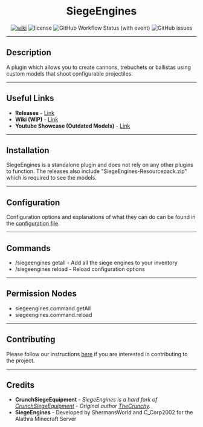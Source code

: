 
<h1 align="center">SiegeEngines</h1>
<p align="center">
    <a href="https://github.com/Alathra/SiegeEngines/wiki"><img src="https://img.shields.io/badge/Wiki-900C3F?style=flat-square" alt="wiki"/></a>
    <img src="https://img.shields.io/github/license/Alathra/SiegeEngines?color=blue&style=flat-square" alt="license"/>
    <img alt="GitHub Workflow Status (with event)" src="https://img.shields.io/github/actions/workflow/status/Alathra/SiegeEngines/release.yml?style=flat-square">
    <img alt="GitHub issues" src="https://img.shields.io/github/issues/Alathra/SiegeEngines?style=flat-square">
</p>

---

## Description

A plugin which allows you to create cannons, trebuchets or ballistas using custom models that shoot configurable projectiles. 

---

## Useful Links

* **Releases** - [Link](https://github.com/Alathra/SiegeEngines/releases)
* **Wiki (WIP)** - [Link](https://github.com/Alathra/SiegeEngines/wiki)
* **Youtube Showcase (Outdated Models)** - [Link](https://www.youtube.com/watch?v=BusLXEYwX28)

---

## Installation

SiegeEngines is a standalone plugin and does not rely on any other plugins to function.
The releases also include "SiegeEngines-Resourcepack.zip" which is required to see the models.

---

## Configuration

Configuration options and explanations of what they can do can be found in the [configuration file](https://github.com/Alathra/SiegeEngines/blob/main/src/main/resources/config.yml).

---

## Commands

* /siegeengines getall - Add all the siege engines to your inventory
* /siegeengines reload - Reload configuration options

---

## Permission Nodes

* siegeengines.command.getAll
* siegeengines.command.reload

---

## Contributing

Please follow our instructions [here](https://github.com/Alathra/SiegeEngines/blob/main/CONTRIBUTING.md) if you are interested in contributing to the project.

---

## Credits

* **CrunchSiegeEquipment** - *SiegeEngines is a hard fork of [CrunchSiegeEquipment](https://github.com/TheCrunchy/CrunchSiegeEquipment) - Original author [TheCrunchy](https://github.com/TheCrunchy).*
* **SiegeEngines** - Developed by ShermansWorld and C_Corp2002 for the Alathra Minecraft Server

